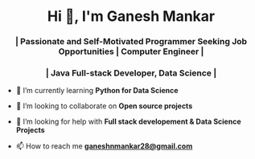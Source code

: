 <h1 align="center">Hi 👋, I'm Ganesh Mankar</h1>
<h3 align="center">| Passionate and Self-Motivated Programmer Seeking Job Opportunities | Computer Engineer |</h3>
<h3 align="center">| Java Full-stack Developer, Data Science |</h3>

- 🌱 I’m currently learning **Python for Data Science**

- 👯 I’m looking to collaborate on **Open source projects**

- 🤝 I’m looking for help with **Full stack developement & Data Science Projects**

- 📫 How to reach me **ganeshnmankar28@gmail.com**
